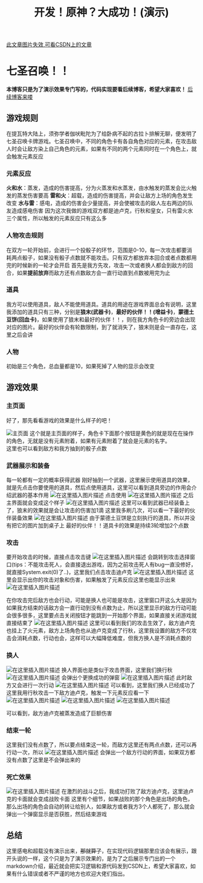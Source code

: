 ﻿---
title: 开发！原神？大成功！(演示)
toc: true
date: 
cover: https://web-dcelysia-tlias.oss-cn-hangzhou.aliyuncs.com/myBlog/%E6%98%8E%E6%97%A5%E6%96%B9%E8%88%9F%E5%B0%8F%E4%BA%BA4.jpg
categories: 项目
description: 想不出来介绍了
tags: 后端
post_meta:
  page:
    date_type: both # created or updated or both 主頁文章日期是創建日或者更新日或都顯示
    date_format: relative # date/relative 顯示日期還是相對日期
    categories: true # true or false 主頁是否顯示分類
    tags: true # true or false 主頁是否顯示標籤
    label: false # true or false 顯示描述性文字
  post:
    date_type: both # created or updated or both 文章頁日期是創建日或者更新日或都顯示
    date_format: relative # date/relative 顯示日期還是相對日期
    categories: true # true or false 文章頁是否顯示分類
    tags: true # true or false 文章頁是否顯示標籤
    label: false # true or false 顯示描述性文字
copyright_author: Elysian剑彧
copyright_author_href: https://dcelysia.netlify.app/
copyright_url: https://dcelysia.netlify.app/
copyright_info: 此文章版权归Elysian剑彧所有，如有转载，请注明来自原作者
---

[此文章图片失效,可看CSDN上的文章](https://blog.csdn.net/weixin_60660061/article/details/135728680)

# 七圣召唤！！

**本博客只是为了演示效果专门写的，代码实现要看后续博客，希望大家喜欢！**
[后续博客来喽](https://blog.csdn.net/weixin_60660061/article/details/135818844?spm=1001.2014.3001.5501)
## 游戏规则
在提瓦特大陆上，须弥学者伽吠毗陀为了给卧病不起的古拉卜排解无聊，便发明了七圣召唤卡牌游戏。七圣召唤中，不同的角色卡有各自角色对应的元素，在攻击敌人时会让敌方染上自己角色的元素，如果有不同的两个元素同时在一个角色上，就会触发元素反应
### 元素反应
**火和水**：蒸发，造成的伤害提高，分为火蒸发和水蒸发，由水触发的蒸发会比火触发的蒸发伤害要高
**雷和火**：超载，造成的伤害提高，并会让敌方上场的角色发生改变
**水与雷**：感电，造成的伤害会少量提高，并会使被攻击的敌人左右两边的队友造成感电伤害
因为这次我做的游戏双方都是迪卢克，行秋和皇女，只有雷火水三个属性，所以触发的元素反应只有这么多
### 人物攻击规则
在双方一轮开始前，会进行一个投骰子的环节，范围是0-10，每一次攻击都要消耗两点骰子，如果没有骰子点数就不能攻击。只有双方都放弃本回合或者点数都用完的时候新的一轮才会开启
首先是我方先攻，攻击一次或者换人都会到敌方的回合，如果**提前放弃**而敌方还有点数敌方会一直行动直到点数被用完为止

### 道具
我方可以使用道具，敌人不能使用道具。道具的用途在游戏界面总会有说明，这里我添加的道具只有三种，分别是**狼末(武器卡)**，**最好的伙伴！！(增益卡)**，**蒙德土豆饼(回血卡)**，如果使用了狼末和最好的伙伴！！，则在我方角色卡的旁边会出现对应的图片。最好的伙伴会有轮数限制，到了就消失了，狼末则是会一直存在，这里之后会讲

### 人物
初始是三个角色，总血量都是10，如果死掉了人物的显示会改变
## 游戏效果
### 主页面
好了，那先看看游戏的效果是什么样子的吧！
     
![主页面](https://img-blog.csdnimg.cn/direct/41f978decf52405b8a9d564d2d649ee4.png)
这个就是主页面的样子，角色卡下面那个按钮是黄色的就是现在在操作的角色，无就是没有元素附着，如果有元素附着了就会是元素的名字。   
这里也可以看到敌方和我方抽到的骰子点数
### 武器展示和装备
每一轮都有一定的概率获得武器
刚好抽到一个武器，这里展示使用道具的效果，就是先点击你要使用的道具，然后点使用道具，这里可以看到道具旁边的作用会介绍武器的基本作用
![在这里插入图片描述](https://img-blog.csdnimg.cn/direct/228871274c3d4f9b8ac170a454eb7568.png)
点击使用
![在这里插入图片描述](https://img-blog.csdnimg.cn/direct/5720cbaccfe149d9866b13e4f5daf7b2.png)
之后主界面就会变成这个样子
![在这里插入图片描述](https://img-blog.csdnimg.cn/direct/74858a74f2b74747a30df2227c70c665.png)
这里可以看到武器已经装备上了，狼末的效果就是会让攻击的伤害加1滴
这里我多刷几次，可以看一下最好的伙伴装备效果
![在这里插入图片描述](https://img-blog.csdnimg.cn/direct/7baa4a16458d4242b3cf5b96a54a3581.png)
由于蒙德土豆饼是立刻执行的道具，所以并没有把它的图片加到桌子上
最好的伙伴！！道具卡的效果是持续3轮增加2个点数
### 攻击
要开始攻击的时候，直接点击攻击键
![在这里插入图片描述](https://img-blog.csdnimg.cn/direct/cec42a3d0903476e8d0ba613114d8e64.png)
会跳转到攻击选择窗口(tips：不能攻击死人，会直接退出游戏，因为之前攻击死人有bug一直没修好，就直接System.exit(0)了..)，这里我们点击攻击迪卢克
![在这里插入图片描述](https://img-blog.csdnimg.cn/direct/685ce6c966c946a18e6564c107a4934b.png)
这里会显示出你的攻击对象和伤害，如果触发了元素反应这里也能显示出来
![在这里插入图片描述](https://img-blog.csdnimg.cn/direct/68bce0b6eda14df8a8fc81cc46367f77.png)

在你攻击完后敌方也会行动，可能是换人也可能是攻击，这里窗口开这么大是因为如果我方结束的话敌方会一直行动到没有点数为止，所以这里显示的敌方行动可能会很多很多，这里要点击关闭按钮才能跳到一开始那个界面，如果直接关闭游戏就直接结束了
![在这里插入图片描述](https://img-blog.csdnimg.cn/direct/b061102b27c845eb87212146934d3356.png)
这里可以看到我们的攻击生效了，敌方迪卢克也挂上了火元素，敌方上场角色也从迪卢克变成了行秋，这里我设置的敌方不仅攻击会消耗点数，行动也会，这样可以大幅降低难度，但我方换人是不消耗点数的
### 换人
![在这里插入图片描述](https://img-blog.csdnimg.cn/direct/e7b9b2f9fdcc498c8d9e47e00e380768.png)
换人界面也是类似于攻击界面，这里我们换行秋
![在这里插入图片描述](https://img-blog.csdnimg.cn/direct/b67fc3f85f384bf19e544fad4c47be71.png)
会弹出个更换成功的弹窗
![在这里插入图片描述](https://img-blog.csdnimg.cn/direct/3b55c19476ee42a6844da7e2cb7177ef.png)
此时敌方又会进行一次行动
![在这里插入图片描述](https://img-blog.csdnimg.cn/direct/24ac30c83ab44573bed60f47b0076868.png)
可以看到，这里我们换人已经成功了
这里我用行秋攻击一下敌方迪卢克，触发一下元素反应看一下
![在这里插入图片描述](https://img-blog.csdnimg.cn/direct/b477067674264576a9c8bf42d0505a09.png)
![在这里插入图片描述](https://img-blog.csdnimg.cn/direct/a60d8bb99a6e4159b5cf28c733da51c9.png)
![在这里插入图片描述](https://img-blog.csdnimg.cn/direct/f2b299a9ee0040419e80cebda05d8b14.png)

可以看到，敌方迪卢克被蒸发造成了巨额伤害
### 结束一轮
这里我们没有点数了，所以要点结束这一轮，而敌方这里还有两点点数，还可以再行动一次，所以
![在这里插入图片描述](https://img-blog.csdnimg.cn/direct/323717124d8947d5af1f92e1357d6ed2.png)
会弹出一个敌方行动的界面，如果双方都没有点数了这里是不会弹出来的
### 死亡效果
![在这里插入图片描述](https://img-blog.csdnimg.cn/direct/d8bfbe21abda418699580e3e3dd009c6.png)
在激烈的战斗之后，我成功打败了敌方迪卢克，这里迪卢克的卡面就会变成战败卡面
这里有个细节，如果战败的那个角色是出场的角色，那么出场的角色会自动的转让给别人，如果敌方或者我方3个人都死了，那么就会弹出一个弹窗显示是否获胜，然后结束游戏

## 总结
这里感电和超载没有演示出来，~~那就算了~~，在实现代码逻辑那里应该会有展示，跟开头说的一样，这个只是为了演示效果的，是为了之后展示专门出的一个markdown介绍，最近就会把实习逻辑和源代码发到CSDN上，希望大家喜欢，如果有什么错误或者不严谨的地方也欢迎大佬们指出。

